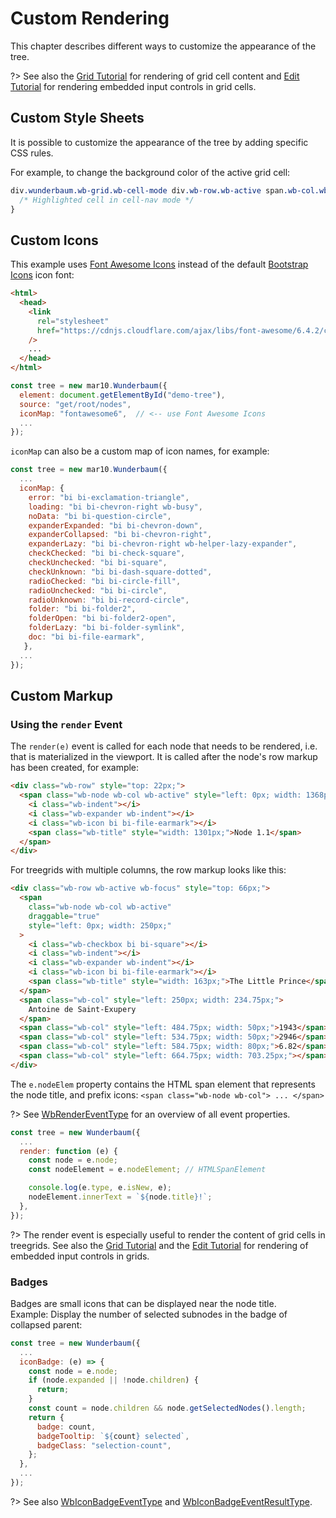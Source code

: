 # Custom Rendering

This chapter describes different ways to customize the appearance of the tree.

?> See also the [Grid Tutorial](/tutorial/tutorial_grid.md) for rendering of
grid cell content and [Edit Tutorial](/tutorial/tutorial_grid.md) for rendering
embedded input controls in grid cells.

## Custom Style Sheets

It is possible to customize the appearance of the tree by adding specific CSS rules.

For example, to change the background color of the active grid cell:

```css
div.wunderbaum.wb-grid.wb-cell-mode div.wb-row.wb-active span.wb-col.wb-active {
  /* Highlighted cell in cell-nav mode */
}
```

## Custom Icons

This example uses [Font Awesome Icons](https://fontawesome.com/icons) instead
of the default [Bootstrap Icons](https://icons.getbootstrap.com/) icon font:

```html
<html>
  <head>
    <link
      rel="stylesheet"
      href="https://cdnjs.cloudflare.com/ajax/libs/font-awesome/6.4.2/css/all.min.css"
    />
    ...
  </head>
</html>
```

```js
const tree = new mar10.Wunderbaum({
  element: document.getElementById("demo-tree"),
  source: "get/root/nodes",
  iconMap: "fontawesome6",  // <-- use Font Awesome Icons
  ...
});
```

`iconMap` can also be a custom map of icon names, for example:

```js
const tree = new mar10.Wunderbaum({
  ...
  iconMap: {
    error: "bi bi-exclamation-triangle",
    loading: "bi bi-chevron-right wb-busy",
    noData: "bi bi-question-circle",
    expanderExpanded: "bi bi-chevron-down",
    expanderCollapsed: "bi bi-chevron-right",
    expanderLazy: "bi bi-chevron-right wb-helper-lazy-expander",
    checkChecked: "bi bi-check-square",
    checkUnchecked: "bi bi-square",
    checkUnknown: "bi bi-dash-square-dotted",
    radioChecked: "bi bi-circle-fill",
    radioUnchecked: "bi bi-circle",
    radioUnknown: "bi bi-record-circle",
    folder: "bi bi-folder2",
    folderOpen: "bi bi-folder2-open",
    folderLazy: "bi bi-folder-symlink",
    doc: "bi bi-file-earmark",
   },
  ...
});
```

## Custom Markup

### Using the `render` Event

The `render(e)` event is called for each node that needs to be rendered, i.e. that
is materialized in the viewport.
It is called after the node's row markup has been created, for example:

```html
<div class="wb-row" style="top: 22px;">
  <span class="wb-node wb-col wb-active" style="left: 0px; width: 1368px;">
    <i class="wb-indent"></i>
    <i class="wb-expander wb-indent"></i>
    <i class="wb-icon bi bi-file-earmark"></i>
    <span class="wb-title" style="width: 1301px;">Node 1.1</span>
  </span>
</div>
```

For treegrids with multiple columns, the row markup looks like this:

```html
<div class="wb-row wb-active wb-focus" style="top: 66px;">
  <span
    class="wb-node wb-col wb-active"
    draggable="true"
    style="left: 0px; width: 250px;"
  >
    <i class="wb-checkbox bi bi-square"></i>
    <i class="wb-indent"></i>
    <i class="wb-expander wb-indent"></i>
    <i class="wb-icon bi bi-file-earmark"></i>
    <span class="wb-title" style="width: 163px;">The Little Prince</span>
  </span>
  <span class="wb-col" style="left: 250px; width: 234.75px;">
    Antoine de Saint-Exupery
  </span>
  <span class="wb-col" style="left: 484.75px; width: 50px;">1943</span>
  <span class="wb-col" style="left: 534.75px; width: 50px;">2946</span>
  <span class="wb-col" style="left: 584.75px; width: 80px;">6.82</span>
  <span class="wb-col" style="left: 664.75px; width: 703.25px;"></span>
</div>
```

The `e.nodeElem` property contains the HTML span element that represents the
node title, and prefix icons:
`<span class="wb-node wb-col"> ... </span>`

?> See [WbRenderEventType](https://mar10.github.io/wunderbaum/api/interfaces/types.WbRenderEventType.html)
for an overview of all event properties.

```js
const tree = new Wunderbaum({
  ...
  render: function (e) {
    const node = e.node;
    const nodeElement = e.nodeElement; // HTMLSpanElement

    console.log(e.type, e.isNew, e);
    nodeElement.innerText = `${node.title}!`;
  },
});
```

?> The render event is especially useful to render the content of grid cells
in treegrids. See also the [Grid Tutorial](/tutorial/tutorial_grid.md)
and the [Edit Tutorial](/tutorial/tutorial_edit.md) for rendering of embedded
input controls in grids.

### Badges

Badges are small icons that can be displayed near the node title. <br>
Example: Display the number of selected subnodes in the badge of collapsed parent:

```js
const tree = new Wunderbaum({
  ...
  iconBadge: (e) => {
    const node = e.node;
    if (node.expanded || !node.children) {
      return;
    }
    const count = node.children && node.getSelectedNodes().length;
    return {
      badge: count,
      badgeTooltip: `${count} selected`,
      badgeClass: "selection-count",
    };
  },
  ...
});
```

?> See also [WbIconBadgeEventType](https://mar10.github.io/wunderbaum/api/interfaces/types.WbIconBadgeEventType.html)
and [WbIconBadgeEventResultType](https://mar10.github.io/wunderbaum/api/interfaces/types.WbIconBadgeEventResultType.html).

<!-- ### Related Tree Options

### Related Methods

- `util.toggleCheckbox()`

### Related CSS Rules

### Code Hacks

```js

``` -->
